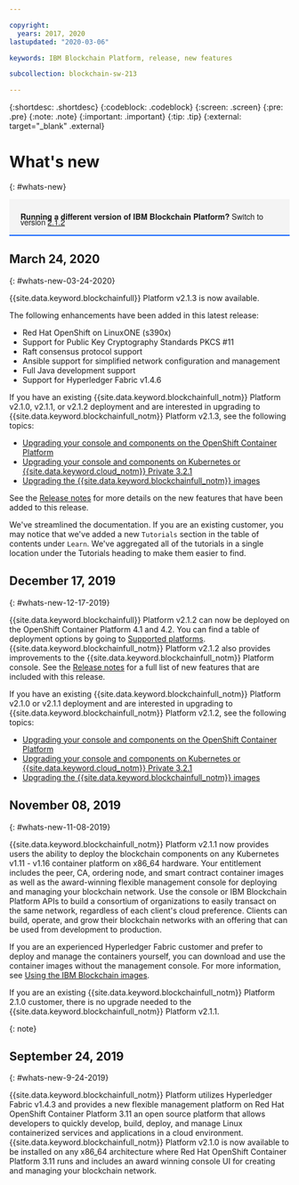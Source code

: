 ```yaml
---

copyright:
  years: 2017, 2020
lastupdated: "2020-03-06"

keywords: IBM Blockchain Platform, release, new features

subcollection: blockchain-sw-213

---
```


{:shortdesc: .shortdesc}
{:codeblock: .codeblock}
{:screen: .screen}
{:pre: .pre}
{:note: .note}
{:important: .important}
{:tip: .tip}
{:external: target="_blank" .external}

# What's new
{: #whats-new}

<div style="background-color: #f4f4f4; padding-left: 20px; border-bottom: 2px solid #0f62fe; padding-top: 12px; padding-bottom: 4px; margin-bottom: 16px; font-family: 'IBM Plex Sans', 'Helvetica Neue', Arial, sans-serif;">
  <p style="line-height: 10px;">
    <strong>Running a different version of IBM Blockchain Platform?</strong> Switch to version
    <a href="https://cloud.ibm.com/docs/blockchain-sw?topic=blockchain-sw-whats-new">2.1.2</a>
    </p>
</div>


## March 24, 2020
{: #whats-new-03-24-2020}


{{site.data.keyword.blockchainfull}} Platform v2.1.3 is now available.


The following enhancements have been added in this latest release: 
- Red Hat OpenShift on LinuxONE (s390x)
- Support for Public Key Cryptography Standards PKCS #11
- Raft consensus protocol support
- Ansible support for simplified network configuration and management
- Full Java development support
- Support for Hyperledger Fabric v1.4.6


If you have an existing {{site.data.keyword.blockchainfull_notm}} Platform v2.1.0, v2.1.1, or v2.1.2 deployment and are interested in upgrading to {{site.data.keyword.blockchainfull_notm}} Platform v2.1.3, see the following topics:
- [Upgrading your console and components on the OpenShift Container Platform](/docs/blockchain-sw-213?topic=blockchain-sw-213-upgrade-ocp)
- [Upgrading your console and components on Kubernetes or {{site.data.keyword.cloud_notm}} Private 3.2.1](/docs/blockchain-sw-213?topic=blockchain-sw-213-upgrade-k8)
- [Upgrading the {{site.data.keyword.blockchainfull_notm}} images](/docs/blockchain-sw-213?topic=blockchain-sw-213-blockchain-images#blockchain-images-upgrade)


See the [Release notes](/docs/blockchain-sw-213?topic=blockchain-sw-213-release-notes-saas-20#03-24-2020) for more details on the new features that have been added to this release.

We've streamlined the documentation. If you are an existing customer, you may notice that we've added a new `Tutorials` section in the table of contents under `Learn`. We've aggregated all of the tutorials in a single location under the Tutorials heading to make them easier to find.



## December 17, 2019
{: #whats-new-12-17-2019}

{{site.data.keyword.blockchainfull}} Platform v2.1.2 can now be deployed on the OpenShift Container Platform 4.1 and 4.2. You can find a table of deployment options by going to [Supported platforms](/docs/blockchain-sw-213?topic=blockchain-sw-213-console-ocp-about#console-ocp-about-prerequisites). {{site.data.keyword.blockchainfull_notm}} Platform v2.1.2 also provides improvements to the {{site.data.keyword.blockchainfull_notm}} Platform console. See the [Release notes](/docs/blockchain-sw-213?topic=blockchain-sw-213-release-notes-saas-20#12-17-2019) for a full list of new features that are included with this release.

If you have an existing {{site.data.keyword.blockchainfull_notm}} Platform v2.1.0 or v2.1.1 deployment and are interested in upgrading to {{site.data.keyword.blockchainfull_notm}} Platform v2.1.2, see the following topics:
- [Upgrading your console and components on the OpenShift Container Platform](/docs/blockchain-sw-213?topic=blockchain-sw-213-upgrade-ocp)
- [Upgrading your console and components on Kubernetes or {{site.data.keyword.cloud_notm}} Private 3.2.1](/docs/blockchain-sw-213?topic=blockchain-sw-213-upgrade-k8)
- [Upgrading the {{site.data.keyword.blockchainfull_notm}} images](/docs/blockchain-sw-213?topic=blockchain-sw-213-blockchain-images#blockchain-images-upgrade)


## November 08, 2019
{: #whats-new-11-08-2019}


{{site.data.keyword.blockchainfull_notm}} Platform v2.1.1 now provides users the ability to deploy the blockchain components on any Kubernetes v1.11 - v1.16 container platform on x86_64 hardware. Your entitlement includes the peer, CA, ordering node, and smart contract container images as well as the award-winning flexible management console for deploying and managing your blockchain network. Use the console or IBM Blockchain Platform APIs to build a consortium of organizations to easily transact on the same network, regardless of each client's cloud preference. Clients can build, operate, and grow their blockchain networks with an offering that can be used from development to production.

If you are an experienced Hyperledger Fabric customer and prefer to deploy and manage the containers yourself, you can download and use the container images without the management console. For more information, see [Using the IBM Blockchain images](/docs/blockchain-sw-213?topic=blockchain-sw-213-blockchain-images).

If you are an existing {{site.data.keyword.blockchainfull_notm}} Platform 2.1.0 customer, there is no upgrade needed to the {{site.data.keyword.blockchainfull_notm}} Platform v2.1.1.

{: note}


## September 24, 2019
{: #whats-new-9-24-2019}

{{site.data.keyword.blockchainfull_notm}} Platform utilizes Hyperledger Fabric v1.4.3 and provides a new flexible management platform on Red Hat OpenShift Container Platform 3.11 an open source platform that allows developers to quickly develop, build, deploy, and manage Linux containerized services and applications in a cloud environment. {{site.data.keyword.blockchainfull_notm}} Platform v2.1.0 is now available to be installed on any x86_64 architecture where Red Hat OpenShift Container Platform 3.11 runs and includes an award winning console UI for creating and managing your blockchain network.
